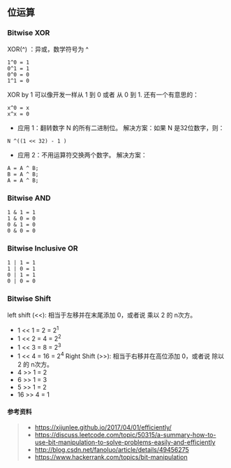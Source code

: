 ## 位运算

### Bitwise XOR
XOR(^) ：异或，数学符号为 ^
```
1^0 = 1  
0^1 = 1  
0^0 = 0
1^1 = 0  
```
XOR by 1 可以像开发一样从 1 到 0 或者 从 0 到 1. 
还有一个有意思的：
```
x^0 = x 
x^x = 0
```
- 应用 1：翻转数字 N 的所有二进制位。 
解决方案：如果 N 是32位数字，则：
```
N ^((1 << 32) - 1 )
```
- 应用 2：不用运算符交换两个数字。 
解决方案：
```
A = A ^ B;
B = A ^ B;
A = A ^ B;
```

### Bitwise AND
```
1 & 1 = 1
1 & 0 = 0
0 & 1 = 0
0 & 0 = 0
```
### Bitwise Inclusive OR
```
1 | 1 = 1
1 | 0 = 1
0 | 1 = 1
0 | 0 = 0
```

### Bitwise Shift
left shift (<<): 相当于左移并在末尾添加 0，或者说 乘以 2 的 n次方。
  - 1 << 1 = 2 = 2<sup>1</sup>
  - 1 << 2 = 4 = 2<sup>2</sup> 
  - 1 << 3 = 8 = 2<sup>3</sup>
  - 1 << 4 = 16 = 2<sup>4</sup> 
Right Shift (>>): 相当于右移并在高位添加 0，或者说 除以 2 的 n次方。
  - 4 >> 1 = 2
  - 6 >> 1 = 3
  - 5 >> 1 = 2
  - 16 >> 4 = 1

#### 参考资料
> - https://xijunlee.github.io/2017/04/01/efficiently/ 
> - https://discuss.leetcode.com/topic/50315/a-summary-how-to-use-bit-manipulation-to-solve-problems-easily-and-efficiently 
> - http://blog.csdn.net/fanoluo/article/details/49456275 
> - https://www.hackerrank.com/topics/bit-manipulation
